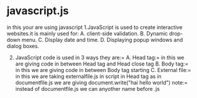 # javascript.js
in this your are using javascript
1.JavaScript is used to create interactive websites.it is mainly used for:
 A. client-side validation.
 B. Dynamic drop-down menu.
 C. Display date and time.
 D. Displaying popup windows and dialog boxes.

2. JavaScript code is used in 3 ways they are:=
   A. Head tag:=  in this we are giving code in between Head tag and Head close tag 
      <script type="text/javascript">document.write("madan")</script>
   B. Body tag:=   in this we are giving code in between Body tag starting
      <script type="text/javascript">document.write("madan")</script>
   C. External file:=  in this we are taking externalfile.js in script in Head tag as
      <script type="text/javascript" src="documentfile.js"></script>
      in documentfile.js we are giving document.write("hai hello world")
      note:= instead of documentfile.js we can anyother name before .js
    

